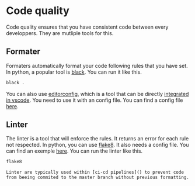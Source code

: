 # Code quality

Code quality ensures that you have consistent code between every developpers. They are mutliple tools for this.

## Formater

Formaters automatically format your code following rules that you have set. In python, a popular tool is [black](https://pypi.org/project/black/). You can run it like this.

```bash
black .
```

You can also use [editorconfig](https://editorconfig.org/), which is a tool that can be directly [integrated in vscode](https://marketplace.visualstudio.com/items?itemName=EditorConfig.EditorConfig). You need to use it with an config file. You can find a config file [here](https://github.com/Anatole-DC/datascience_starter_project/blob/master/.editorconfig).

## Linter

The linter is a tool that will enforce the rules. It returns an error for each rule not respected. In python, you can use [flake8](https://pypi.org/project/flake8/). It also needs a config file. You can find an exemple [here](https://github.com/Anatole-DC/datascience_starter_project/blob/master/.flake8). You can run the linter like this.

```bash
flake8
```

```{note}
Linter are typically used within [ci-cd pipelines]() to prevent code from beeing commited to the master branch without previous formatting.
```
